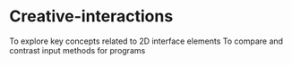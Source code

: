 # Creative-interactions
To explore key concepts related to 2D interface elements To compare and contrast input methods for programs
